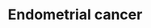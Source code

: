 ---
annotations:
- type: Pathway Ontology
  value: endometrial cancer pathway
- type: Pathway Ontology
  value: disease pathway
- type: Pathway Ontology
  value: cancer pathway
- type: Cell Type Ontology
  value: epithelial cell of uterus
- type: Disease Ontology
  value: endometrial cancer
authors:
- Khanspers
- AlexanderPico
- MaintBot
- Fehrhart
description: Endometrial cancer (EC) is the most common gynecological malignancy and
  the fourth most common malignancy in women in the developed world after breast,
  colorectal and lung cancer. Two types of endometrial carcinoma are distinguished
  with respect to biology and clinical course. Type-I carcinoma is related to hyperestrogenism
  by association with endometrial hyperplasia, frequent expression of estrogen and
  progesterone receptors and younger age, whereas type-II carcinoma is unrelated to
  estrogen, associated with atrophic endometrium, frequent lack of estrogen and progesterone
  receptors and older age. The morphologic differences in these cancers are mirrored
  in their molecular genetic profile with type I showing defects in DNA-mismatch repair
  and mutations in PTEN, K-ras, and beta-catenin, and type II showing aneuploidy,
  p53 mutations, and her2/neu amplification. Phosphorylation information collected
  from PhosphoSitePlus (https://www.phosphosite.org)  Proteins on this pathway have
  targeted assays available via the [https://assays.cancer.gov/available_assays?wp_id=WP4155
  CPTAC Assay Portal]
last-edited: 2021-06-17
organisms:
- Homo sapiens
redirect_from:
- /index.php/Pathway:WP4155
- /instance/WP4155
schema-jsonld:
- '@context': https://schema.org/
  '@id': https://wikipathways.github.io/pathways/WP4155.html
  '@type': Dataset
  creator:
    '@type': Organization
    name: WikiPathways
  description: Endometrial cancer (EC) is the most common gynecological malignancy
    and the fourth most common malignancy in women in the developed world after breast,
    colorectal and lung cancer. Two types of endometrial carcinoma are distinguished
    with respect to biology and clinical course. Type-I carcinoma is related to hyperestrogenism
    by association with endometrial hyperplasia, frequent expression of estrogen and
    progesterone receptors and younger age, whereas type-II carcinoma is unrelated
    to estrogen, associated with atrophic endometrium, frequent lack of estrogen and
    progesterone receptors and older age. The morphologic differences in these cancers
    are mirrored in their molecular genetic profile with type I showing defects in
    DNA-mismatch repair and mutations in PTEN, K-ras, and beta-catenin, and type II
    showing aneuploidy, p53 mutations, and her2/neu amplification. Phosphorylation
    information collected from PhosphoSitePlus (https://www.phosphosite.org)  Proteins
    on this pathway have targeted assays available via the [https://assays.cancer.gov/available_assays?wp_id=WP4155
    CPTAC Assay Portal]
  keywords:
  - APC2
  - lenvatinib
  - KRAS
  - APC
  - ERBB2
  - GSK3B
  - BAX
  - GADD45B
  - AKT3
  - CTNNA2
  - MYC
  - PIK3CD
  - CTNNA3
  - BAD
  - 'PI3K-Akt '
  - RAF1
  - ponatinib
  - AXIN1
  - MAPK Signaling
  - FGFR2
  - SOS2
  - AXIN2
  - TCF7
  - CASP9
  - TCF7L1
  - TP53
  - BAK1
  - Trastuzumab
  - MAP2K2
  - CDKN1A
  - BRAF
  - PIK3R1
  - GADD45A
  - FGFR1
  - CTNNA1
  - nintedanib
  - Adherens junction
  - PDPK1
  - ELK1
  - PIP3
  - MAP2K1
  - TCF7L2
  - CTNNB1
  - 'Wnt Signaling '
  - FGF2
  - EGFR
  - SOS1
  - Cell Cycle
  - Signaling Pathway
  - PTEN
  - GRB2
  - cenersen sodium
  - CCND1
  - PIK3CB
  - AKT2
  - PIK3R3
  - PIK3R2
  - 'p53 Signaling '
  - FGFR3
  - HRAS
  - 'ERBB Signaling '
  - EGF
  - Pathway
  - brivanib
  - ILK
  - LEF1
  - GADD45G
  - AKT1
  - POLK
  - MAPK3
  - DDB2
  - FOXO3
  - dovitinib
  - PIK3CA
  - CDH1
  - NRAS
  - ARAF
  - MAPK1
  - FOS
  - FGF1
  license: CC0
  name: Endometrial cancer
seo: CreativeWork
title: Endometrial cancer
wpid: WP4155
---